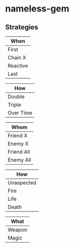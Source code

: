 # nameless-gem

## Strategies
| When |
| --- |
| First |
| Chain X |
| Reactive |
| Last |

| How |
| --- |
| Double |
| Triple |
| Over Time |

| Whom |
| --- |
| Friend X |
| Enemy X |
| Friend All |
| Enemy All |

| How |
| --- |
| Unaspected |
| Fire |
| Life |
| Death |

| What |
| --- |
| Weapon |
| Magic |
